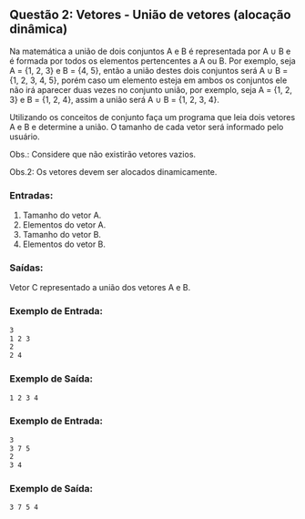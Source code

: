 ## Questão 2: Vetores - União de vetores (alocação dinâmica)
<p>Na matemática a união de dois conjuntos A e B é representada por A ∪ B e é formada por todos os elementos pertencentes a A ou B. Por exemplo, seja A = {1, 2, 3} e B = {4, 5}, então a união destes dois conjuntos será A ∪ B = {1, 2, 3, 4, 5}, porém caso um elemento esteja em ambos os conjuntos ele não irá aparecer duas vezes no conjunto união, por exemplo, seja A = {1, 2, 3} e B = {1, 2, 4}, assim a união será A ∪ B = {1, 2, 3, 4}.</p>

<p>Utilizando os conceitos de conjunto faça um programa que leia dois vetores A e B e determine a união. O tamanho de cada vetor será informado pelo usuário.</p>

<p>Obs.: Considere que não existirão vetores vazios.</p>

<p>Obs.2: Os vetores devem ser alocados dinamicamente.</p>

### Entradas:
1. Tamanho do vetor A.
2. Elementos do vetor A.
3. Tamanho do vetor B.
4. Elementos do vetor B.

### Saídas:
Vetor C representado a união dos vetores A e B.

### Exemplo de Entrada:
```bash
3
1 2 3
2
2 4
```

### Exemplo de Saída:
```bash
1 2 3 4
```

### Exemplo de Entrada:
```bash
3
3 7 5
2
3 4
```

### Exemplo de Saída:
```bash
3 7 5 4
```